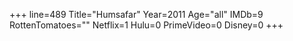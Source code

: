+++
line=489
Title="Humsafar"
Year=2011
Age="all"
IMDb=9
RottenTomatoes=""
Netflix=1
Hulu=0
PrimeVideo=0
Disney=0
+++

